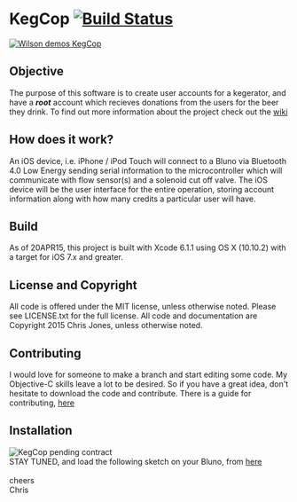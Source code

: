 # KegCop [![Build Status](https://travis-ci.org/ipatch/KegCop.svg?branch=master)](https://travis-ci.org/ipatch/KegCop)

[![Wilson demos KegCop](http://img.youtube.com/vi/1a6hxUb3zfU/0.jpg)](http://www.youtube.com/watch?v=1a6hxUb3zfU) 

<!-- ![KegCop-splash](http://chrisrjones.com/pics/KegCop-git.png) -->

## Objective
The purpose of this software is to create user accounts for a kegerator, and have a **_root_** account which recieves donations from the users for the beer they drink.  To find out more information about the project check out the [wiki](https://github.com/ipatch/KegCop/wiki)

## How does it work?
An iOS device, i.e. iPhone / iPod Touch will connect to a Bluno via Bluetooth 4.0 Low Energy sending serial information to the microcontroller which will communicate with flow sensor(s) and a solenoid cut off valve.  The iOS device will be the user interface for the entire operation, storing account information along with how many credits a particular user will have.

## Build
As of 20APR15, this project is built with Xcode 6.1.1 using OS X (10.10.2) with a target for iOS 7.x and greater.

## License and Copyright
All code is offered under the MIT license, unless otherwise noted.  Please see LICENSE.txt for
the full license.  All code and documentation are Copyright 2015 Chris Jones, unless otherwise
noted.

## Contributing
I would love for someone to make a branch and start editing some code.  My Objective-C skills leave
a lot to be desired.  So if you have a great idea, don't hesitate to download the code and
contribute.  There is a guide for contributing, [here](https://github.com/ipatch/KegCop/wiki/Contribute)

## Installation
![KegCop pending contract](http://chrisrjones.com/attachments/view/47 "KegCop pending contract")
<br />
STAY TUNED, and load the following sketch on your Bluno, from [here](https://github.com/ipatch/KegCop/blob/master/KegCop-Bluno-sketch.c)<br />
<br />
cheers<br />
Chris

